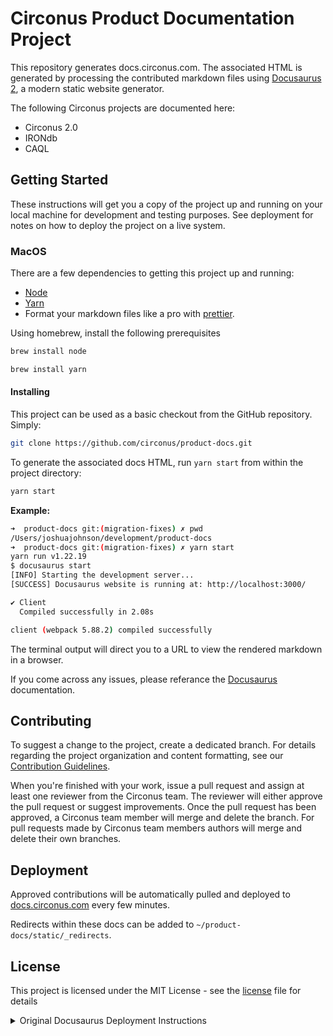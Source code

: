 # Circonus Product Documentation Project

This repository generates docs.circonus.com. The associated HTML is generated by processing the contributed markdown files using [Docusaurus 2](https://docusaurus.io/), a modern static website generator.

The following Circonus projects are documented here:

- Circonus 2.0
- IRONdb
- CAQL

## Getting Started

These instructions will get you a copy of the project up and running on your local machine for development and testing purposes. See deployment for notes on how to deploy the project on a live system.

### MacOS

There are a few dependencies to getting this project up and running:

- [Node](https://formulae.brew.sh/formula/node)
- [Yarn](https://formulae.brew.sh/formula/yarn)
- Format your markdown files like a pro with [prettier](https://github.com/prettier/prettier-vscode).

Using homebrew, install the following prerequisites

```bash
brew install node
```

```bash
brew install yarn
```

#### Installing

This project can be used as a basic checkout from the GitHub repository. Simply:

```bash
git clone https://github.com/circonus/product-docs.git
```

To generate the associated docs HTML, run ```yarn start``` from within the project directory:

```bash
yarn start
```

**Example:**

```bash
➜  product-docs git:(migration-fixes) ✗ pwd
/Users/joshuajohnson/development/product-docs
➜  product-docs git:(migration-fixes) ✗ yarn start
yarn run v1.22.19
$ docusaurus start
[INFO] Starting the development server...
[SUCCESS] Docusaurus website is running at: http://localhost:3000/

✔ Client
  Compiled successfully in 2.08s

client (webpack 5.88.2) compiled successfully

```

The terminal output will direct you to a URL to view the rendered markdown in a browser.

If you come across any issues, please referance the [Docusaurus](https://docusaurus.io/docs/installation) documentation.

## Contributing

To suggest a change to the project, create a dedicated branch. For details regarding the project organization and content formatting, see our
[Contribution Guidelines](https://docs.circonus.com/contribution-guidelines/).

When you're finished with your work, issue a pull request and assign at least one reviewer from the Circonus team. The reviewer will either approve the pull request or
suggest improvements. Once the pull request has been approved, a Circonus team member will merge and delete the branch. For pull requests made by Circonus team members
authors will merge and delete their own branches.

## Deployment

Approved contributions will be automatically pulled and deployed to [docs.circonus.com](https://docs.circonus.com/) every few minutes.

Redirects within these docs can be added to `~/product-docs/static/_redirects`.

## License

This project is licensed under the MIT License - see the [license](LICENSE) file for details

<details><summary>Original Docusaurus Deployment Instructions</summary>
<p>

# Website

This website is built using [Docusaurus 2](https://docusaurus.io/), a modern static website generator.

### Installation

```bash
$ yarn
```

### Local Development

```
$ yarn start
```

This command starts a local development server and opens up a browser window. Most changes are reflected live without having to restart the server.

### Build

```
$ yarn build
```

This command generates static content into the `build` directory and can be served using any static contents hosting service.

### Deployment

Using SSH:

```bash
$ USE_SSH=true yarn deploy
```

Not using SSH:

```
$ GIT_USER=<Your GitHub username> yarn deploy
```

If you are using GitHub pages for hosting, this command is a convenient way to build the website and push to the `gh-pages` branch.

</p>
</details>
